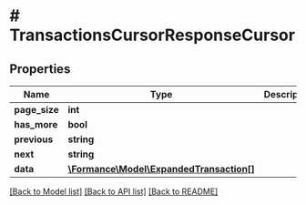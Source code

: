 # # TransactionsCursorResponseCursor

## Properties

Name | Type | Description | Notes
------------ | ------------- | ------------- | -------------
**page_size** | **int** |  |
**has_more** | **bool** |  |
**previous** | **string** |  | [optional]
**next** | **string** |  | [optional]
**data** | [**\Formance\Model\ExpandedTransaction[]**](ExpandedTransaction.md) |  |

[[Back to Model list]](../../README.md#models) [[Back to API list]](../../README.md#endpoints) [[Back to README]](../../README.md)
